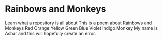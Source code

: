 # Rainbows and Monkeys
Learn what a repository is all about
This is a poem about Rainbows and Monkeys
Red 
Orange
Yellow
Green
Blue
Violet
Indigo
Monkey
My name is Ashar and this will hopefully create an error.
